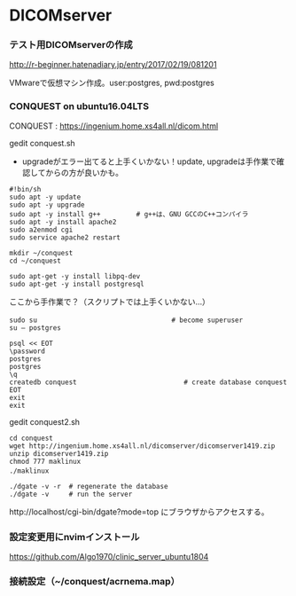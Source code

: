 # DICOMserver

### テスト用DICOMserverの作成

http://r-beginner.hatenadiary.jp/entry/2017/02/19/081201

VMwareで仮想マシン作成。user:postgres, pwd:postgres

### CONQUEST on ubuntu16.04LTS

CONQUEST : https://ingenium.home.xs4all.nl/dicom.html

gedit conquest.sh  
* upgradeがエラー出てると上手くいかない！update, upgradeは手作業で確認してからの方が良いかも。
```
#!bin/sh
sudo apt -y update
sudo apt -y upgrade
sudo apt -y install g++         # g++は、GNU GCCのC++コンパイラ
sudo apt -y install apache2 
sudo a2enmod cgi
sudo service apache2 restart

mkdir ~/conquest
cd ~/conquest

sudo apt-get -y install libpq-dev 
sudo apt-get -y install postgresql
```
ここから手作業で？（スクリプトでは上手くいかない…）
```
sudo su 　　　　　　　　　　　　　　　　   　　# become superuser 
su – postgres 

psql << EOT
\password 
postgres 
postgres 
\q 
createdb conquest                           # create database conquest                                 
EOT
exit 
exit
```

gedit conquest2.sh
```
cd conquest
wget http://ingenium.home.xs4all.nl/dicomserver/dicomserver1419.zip
unzip dicomserver1419.zip
chmod 777 maklinux
./maklinux　

./dgate -v -r  # regenerate the database 
./dgate -v     # run the server 
```

http://localhost/cgi-bin/dgate?mode=top にブラウザからアクセスする。

### 設定変更用にnvimインストール

https://github.com/Algo1970/clinic_server_ubuntu1804

### 接続設定（~/conquest/acrnema.map）

```

```


